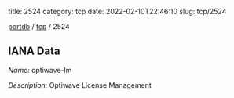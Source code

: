 title: 2524
category: tcp
date: 2022-02-10T22:46:10
slug: tcp/2524

[portdb](/) / [tcp](/category/tcp.html) / 2524


## IANA Data

_Name:_ optiwave-lm

_Description:_ Optiwave License Management

